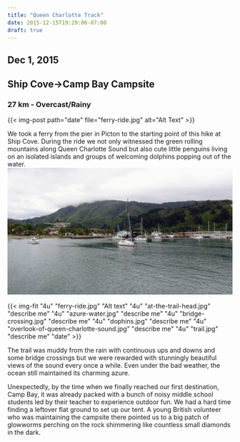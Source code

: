 ```yaml
---
title: "Queen Charlotte Track"
date: 2015-12-15T19:29:06-07:00
draft: true
---
```

## Dec 1, 2015
## Ship Cove->Camp Bay Campsite
### 27 km - Overcast/Rainy

{{< img-post path="date" file="ferry-ride.jpg" alt="Alt Text" >}}

We took a ferry from the pier in Picton to the starting point of this hike at Ship Cove. During the ride we not only witnessed the green rolling mountains along Queen Charlotte Sound but also cute little penguins living on an isolated islands and groups of welcoming dolphins popping out of the water.
![Queen Charlotte Ferry Ride](/img/2015/12/ferry-ride.jpg)



{{< img-fit
    "4u" "ferry-ride.jpg" "Alt text"
    "4u" "at-the-trail-head.jpg" "describe me"
    "4u" "azure-water.jpg" "describe me"
    "4u" "bridge-crossing.jpg" "describe me"
    "4u" "dophins.jpg" "describe me"
    "4u" "overlook-of-queen-charlotte-sound.jpg" "describe me"
    "4u" "trail.jpg" "describe me"
    "date" >}}

The trail was muddy from  the rain with continuous ups and downs and some bridge crossings but we were rewarded with stunningly beautiful views of the sound every once a while. Even under the bad weather, the ocean still maintained its charming azure.

Unexpectedly, by the time when we finally reached our first destination, Camp Bay, it was already packed with a bunch of noisy middle school students led by their teacher to experience outdoor fun. We had a hard time finding a leftover flat ground to set up our tent. A young British volunteer who was maintaining the campsite there pointed us to a big patch of glowworms perching on the rock shimmering like countless small diamonds in the dark.
